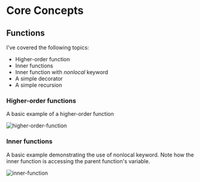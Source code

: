 # Core Concepts

## Functions
I've covered the following topics:
 - Higher-order function
 - Inner functions
 - Inner function with *nonlocal* keyword
 - A simple decorator
 - A simple recursion

### Higher-order functions
A basic example of a higher-order function

![higher-order-function](https://screenshots-adit.s3.ap-south-1.amazonaws.com/higher-order-function.png)

### Inner functions

A basic example demonstrating the use of nonlocal keyword. Note how the inner function is accessing the parent function's variable.

![inner-function](https://screenshots-adit.s3.ap-south-1.amazonaws.com/inner-function.png)

